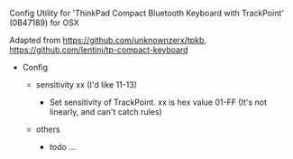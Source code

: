 Config Utility for 'ThinkPad Compact Bluetooth Keyboard with TrackPoint' (0B47189) for OSX

Adapted from https://github.com/unknownzerx/tpkb, https://github.com/lentinj/tp-compact-keyboard

- Config
	- sensitivity xx (I'd like 11-13)
		- Set sensitivity of TrackPoint. xx is hex value 01-FF (It's not linearly, and can't catch rules)

	- others
		- todo ...
